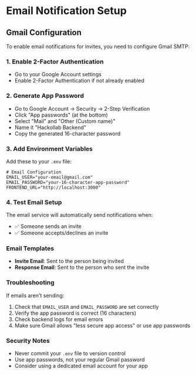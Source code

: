 # Email Notification Setup

## Gmail Configuration

To enable email notifications for invites, you need to configure Gmail SMTP:

### 1. Enable 2-Factor Authentication
- Go to your Google Account settings
- Enable 2-Factor Authentication if not already enabled

### 2. Generate App Password
- Go to Google Account → Security → 2-Step Verification
- Click "App passwords" (at the bottom)
- Select "Mail" and "Other (Custom name)"
- Name it "Hackollab Backend"
- Copy the generated 16-character password

### 3. Add Environment Variables
Add these to your `.env` file:

```env
# Email Configuration
EMAIL_USER="your-email@gmail.com"
EMAIL_PASSWORD="your-16-character-app-password"
FRONTEND_URL="http://localhost:3000"
```

### 4. Test Email Setup
The email service will automatically send notifications when:
- ✅ Someone sends an invite
- ✅ Someone accepts/declines an invite

### Email Templates
- **Invite Email**: Sent to the person being invited
- **Response Email**: Sent to the person who sent the invite

### Troubleshooting
If emails aren't sending:
1. Check that `EMAIL_USER` and `EMAIL_PASSWORD` are set correctly
2. Verify the app password is correct (16 characters)
3. Check backend logs for email errors
4. Make sure Gmail allows "less secure app access" or use app passwords

### Security Notes
- Never commit your `.env` file to version control
- Use app passwords, not your regular Gmail password
- Consider using a dedicated email account for your app 